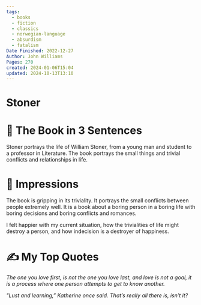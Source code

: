 ```yaml
---
tags:
  - books
  - fiction
  - classics
  - norwegian-language
  - absurdism
  - fatalism
Date Finished: 2022-12-27
Author: John Williams
Pages: 270
created: 2024-01-06T15:04
updated: 2024-10-13T13:10
---
```

# Stoner

# 🚀 The Book in 3 Sentences

Stoner portrays the life of William Stoner, from a young man and student to a professor in Literature. The book portrays the small things and trivial conflicts and relationships in life. 
# 🎨 Impressions
The book is gripping in its triviality. It portrays the small conflicts between people extremely well. It is a book about a boring person in a boring life with boring decisions and boring conflicts and romances. 

I felt happier with my current situation, how the trivialities of life might destroy a person, and how indecision is a destroyer of happiness. 

# ✍️ My Top  Quotes
*The one you love first, is not the one you love last, and love is not a goal, it is a process where one person attempts to get to know another.*

*"Lust and learning,” Katherine once said. That’s really all there is, isn’t it?*


